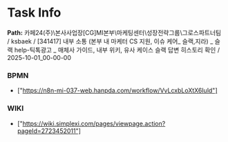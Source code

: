 # Task Info

**Path:** 카페24(주)\본사사업장\[CG]MI본부\마케팅센터\성장전략그룹\그로스파트너팀 / ksbaek / [341417] 내부 소통 (본부 내 마케터 CS 지원, 이슈 케어_ 슬랙,지라) _ 슬랙 help-틱톡광고 _ 매체사 가이드, 내부 위키, 유사 케이스 슬랙 답변 히스토리 확인 / 2025-10-01_00-00-00

### BPMN
- ["https://n8n-mi-037-web.hanpda.com/workflow/VvLcxbLoXtX6Iuld"]

### WIKI
- ["https://wiki.simplexi.com/pages/viewpage.action?pageId=2723452011"]

